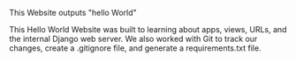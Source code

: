 This Website outputs "hello World"

This Hello World Website was built  to learning about apps, views, URLs, and the internal Django web server. We also worked with Git to track our changes, create a .gitignore file, and generate a requirements.txt file.
